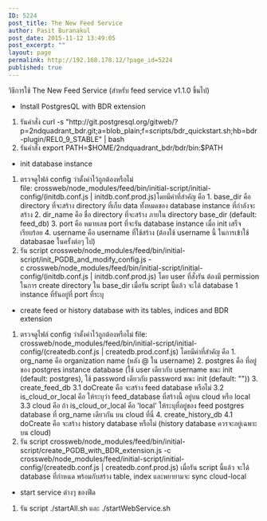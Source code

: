 ```yaml
---
ID: 5224
post_title: The New Feed Service
author: Pasit Buranakul
post_date: 2015-11-12 13:49:05
post_excerpt: ""
layout: page
permalink: http://192.168.178.12/?page_id=5224
published: true
---
```

วิธีการใช้ The New Feed Service (สำหรับ feed service v1.1.0 ขึ้นไป)
<ul>
	<li>Install PostgresQL with BDR extension</li>
</ul>
<ol>
	<li>รันคำสั่ง curl -s "http://git.postgresql.org/gitweb/?p=2ndquadrant_bdr.git;a=blob_plain;f=scripts/bdr_quickstart.sh;hb=bdr-plugin/REL0_9_STABLE" | bash</li>
	<li>รันคำสั่ง export PATH=$HOME/2ndquadrant_bdr/bdr/bin:$PATH</li>
</ol>
<ul>
	<li>init database instance</li>
</ul>
<ol>
	<li>ตรวจดูไฟล์ config ว่าตั้งค่าไว้ถูกต้องหรือไม่ file: crossweb/node_modules/feed/bin/initial-script/initial-config/(initdb.conf.js | initdb.conf.prod.js)โดยมีค่าที่สำคัญ คือ
1. base_dir คือ directory ที่จะสร้าง directory ที่เก็บ data ทั้งหมดของ database instance ที่กำลังจะสร้าง
2. dir_name คือ ชื่อ directory ที่จะสร้าง ภายใน directory base_dir (default: feed_db)
3. port คือ หมายเลข port ที่จะรัน database instance เมื่อ init เสร็จเรียบร้อย
4. username คือ username ที่ใช้สร้าง (ต้องใช้ username นี้ ในการเข้าใช้ databasae ในครั้งต่อๆ ไป)</li>
	<li>รัน script crossweb/node_modules/feed/bin/initial-script/init_PGDB_and_modify_config.js -c crossweb/node_modules/feed/bin/initial-script/initial-config/(initdb.conf.js | initdb.conf.prod.js)
โดย user ที่สั่งรัน ต้องมี permission ในการ create directory ใน base_dir
เมื่อรัน script นี้แล้ว จะได้ database 1 instance ที่รันอยู่ที่ port ที่ระบุ</li>
</ol>
<ul>
	<li>create feed or history database with its tables, indices and BDR extension</li>
</ul>
<ol>
	<li>ตรวจดูไฟล์ config ว่าตั้งค่าไว้ถูกต้องหรือไม่
file: crossweb/node_modules/feed/bin/initial-script/initial-config/(createdb.conf.js | createdb.prod.conf.js)
โดยมีค่าที่สำคัญ คือ
1. org_name คือ organization name (หลัง @ ใน username)
2. postgres คือ ที่อยู่ของ postgres instance database (ใช้ user เดียวกับ username ขณะ init (default: postgres), ใช้ password เดียวกับ password ขณะ init (default: ""))
3. create_feed_db
3.1 doCreate คือ จะสร้าง feed database หรือไม่
3.2 is_cloud_or_local คือ ให้ระบุว่า feed_database ที่สร้างนี้ อยู่บน cloud หรือ local
3.3 cloud คือ ถ้า is_cloud_or_local คือ 'local' ให้ระบุที่อยู่ของ feed postgres database ที่ org_name เดียวกัน บน cloud ที่นี่
4. create_history_db
4.1 doCreate คือ จะสร้าง history database หรือไม่ (history database ควรจะอยู่เฉพาะบน cloud)</li>
	<li>รัน script crossweb/node_modules/feed/bin/initial-script/create_PGDB_with_BDR_extension.js -c crossweb/node_modules/feed/initial-script/initial-config/(createdb.conf.js | createdb.conf.prod.js)
เมื่อรัน script นี้แล้ว จะได้ database ที่กำหนด พร้อมกับสร้าง table, index และพยายามจะ sync cloud-local</li>
</ol>
<ul>
	<li>start service ต่างๆ ของฟีด</li>
</ul>
<ol>
	<li>รัน script ./startAll.sh และ ./startWebService.sh</li>
</ol>
